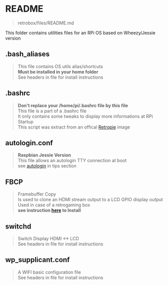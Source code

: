 # README

> retrobox/files/README.md

This folder contains utilities files for an RPi OS based on Wheezy/Jessie version

## .bash_aliases

> This file contains OS utils alias/shortcuts<br>
> **Must be installed in your home folder**<br>
> See headers in file for install instructions

## .bashrc

> **Don't replace your /home/pi/.bashrc file by this file**<br>
> This file is a part of a .bashrc file<br>
> It only contains some tweaks to display more informations at RPi Startup<br>
> This script was extract from an offical [Retropie](https://github.com/RetroPie/RetroPie-Setup) image

## autologin.conf

> **Raspbian Jessie Version**<br>
> This file allows an autologin TTY connection at boot<br>
> see [autologin](./../tips/autologin.md) in tips section

## FBCP

> Framebuffer Copy<br>
> Is used to clone an HDMI stream output to a LCD GPIO display output<br>
> Used in case of a retrogaming box<br>
> **see instruction [here](./../tips/FBCP.md) to Install**

## switchd

> Switch Display HDMI <-> LCD<br>
> See headers in file for install instructions

## wp_supplicant.conf

> A WIFI basic configuration file<br>
> See headers in file for install instructions
